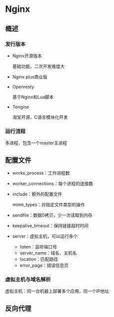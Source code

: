 # Nginx

## 概述

### 发行版本

* Nginx开源版本

  基础功能，二次开发难度大

* Nginx plus商业版

* Openresty

  基于Nginx和Lua脚本

* Tengine

  淘宝开源，C语言模块化开发

### 运行流程

多进程，包含一个master主进程

## 配置文件

* worke_process：工作进程数

* worker_connections：每个进程的连接数

* include：额外的配置文件

  mime_types：对指定文件类型的操作
  
* sendfile：数据0拷贝，少一次读取到内存

* keepalive_timeout：保持链接超时时间

* server：虚拟主机，可以运行多个

  * listen：监听端口号
  * server_name：域名、主机名
  * location：匹配路径
  * error_page：错误信息页

### 虚拟主机与域名解析

虚拟主机：同一台机器上部署多个应用，同一个IP地址

## 反向代理

